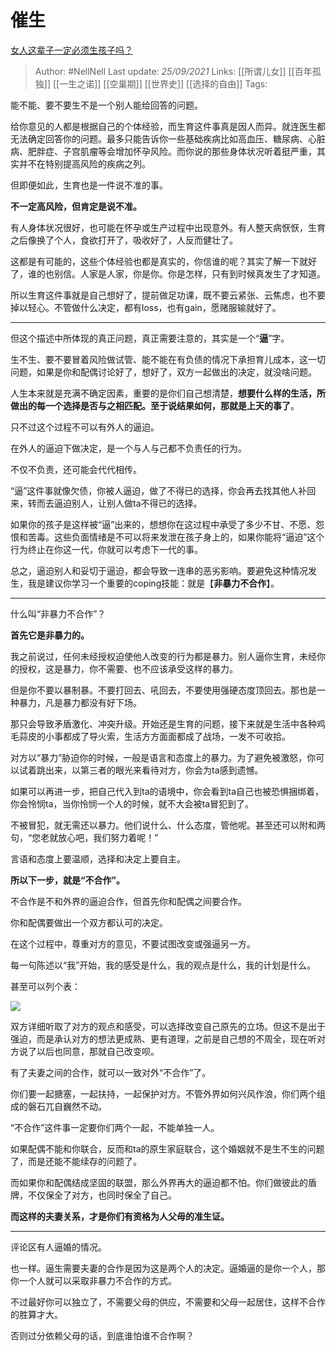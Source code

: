 # 催生
[女人这辈子一定必须生孩子吗？](https://www.zhihu.com/question/286067249/answer/2130274653)

> Author: #NellNell 
Last update: *25/09/2021* 
Links: [[所谓儿女]] [[百年孤独]] [[一生之诺]] [[空巢期]] [[世界史]] [[选择的自由]]
Tags:     
  

能不能、要不要生不是一个别人能给回答的问题。

给你意见的人都是根据自己的个体经验，而生育这件事真是因人而异。就连医生都无法确定回答你的问题。最多只能告诉你一些基础疾病比如高血压、糖尿病、心脏病、肥胖症、子宫肌瘤等会增加怀孕风险。而你说的那些身体状况听着挺严重，其实并不在特别提高风险的疾病之列。

但即便如此，生育也是一件说不准的事。

**不一定高风险，但肯定是说不准。**

有人身体状况很好，也可能在怀孕或生产过程中出现意外。有人整天病恹恹，生育之后像换了个人，食欲打开了，吸收好了，人反而健壮了。

这都是有可能的，这些个体经验也都是真实的，你信谁的呢？其实了解一下就好了，谁的也别信。人家是人家，你是你。你是怎样，只有到时候真发生了才知道。

所以生育这件事就是自己想好了，提前做足功课，既不要云紧张、云焦虑，也不要掉以轻心。不管做什么决定，都有loss，也有gain，愿赌服输就好了。

---

但这个描述中所体现的真正问题，真正需要注意的，其实是一个“**逼**”字。

生不生、要不要冒着风险做试管、能不能在有负债的情况下承担育儿成本，这一切问题，如果是你和配偶讨论好了，想好了，双方一起做出的决定，就没啥问题。

人生本来就是充满不确定因素，重要的是你们自己想清楚，**想要什么样的生活，所做出的每一个选择是否与之相匹配。至于说结果如何，那就是上天的事了**。

只不过这个过程不可以有外人的逼迫。

在外人的逼迫下做决定，是一个与人与己都不负责任的行为。

不仅不负责，还可能会代代相传。

“逼”这件事就像欠债，你被人逼迫，做了不得已的选择，你会再去找其他人补回来，转而去逼迫别人，让别人做ta不得已的选择。

如果你的孩子是这样被“逼”出来的，想想你在这过程中承受了多少不甘、不愿、怨恨和苦毒。这些负面情绪是不可以将来发泄在孩子身上的，如果你能将“逼迫”这个行为终止在你这一代，你就可以考虑下一代的事。

总之，逼迫别人和妥切于逼迫，都会导致一连串的恶劣影响。要避免这种情况发生，我是建议你学习一个重要的coping技能：就是【**非暴力不合作**】。

---

什么叫“非暴力不合作”？

**首先它是非暴力的。**

我之前说过，任何未经授权迫使他人改变的行为都是暴力。别人逼你生育，未经你的授权，这是暴力，你不需要、也不应该承受这样的暴力。

但是你不要以暴制暴。不要打回去、吼回去，不要使用强硬态度顶回去。那也是一种暴力，凡是暴力都没有好下场。

那只会导致矛盾激化、冲突升级。开始还是生育的问题，接下来就是生活中各种鸡毛蒜皮的小事都成了导火索，生活方方面面都成了战场，一发不可收拾。

对方以“暴力”胁迫你的时候，一般是语言和态度上的暴力。为了避免被激怒，你可以试着跳出来，以第三者的眼光来看待对方，你会为ta感到遗憾。

如果可以再进一步，把自己代入到ta的语境中，你会看到ta自己也被恐惧捆绑着，你会怜悯ta，当你怜悯一个人的时候，就不大会被ta冒犯到了。

不被冒犯，就无需还以暴力。他们说什么、什么态度，管他呢。甚至还可以附和两句，“您老就放心吧，我们努力着呢！”

言语和态度上要温顺，选择和决定上要自主。

**所以下一步，就是“不合作”。**

不合作是不和外界的逼迫合作，但首先你和配偶之间要合作。

你和配偶要做出一个双方都认可的决定。

在这个过程中，尊重对方的意见，不要试图改变或强逼另一方。

每一句陈述以“我”开始，我的感受是什么，我的观点是什么，我的计划是什么。

甚至可以列个表：

![](https://pic1.zhimg.com/50/v2-125b866d272e6baeeee14cf4b3bfbce8_720w.jpg?source=1940ef5c)

  

双方详细听取了对方的观点和感受，可以选择改变自己原先的立场。但这不是出于强迫，而是承认对方的想法更成熟、更有道理，之前是自己想的不周全，现在听对方说了以后也同意，那就自己改变呗。

有了夫妻之间的合作，就可以一致对外“不合作”了。

你们要一起搪塞，一起扶持，一起保护对方。不管外界如何兴风作浪，你们两个组成的磐石兀自巍然不动。

“不合作”这件事一定要你们两个一起，不能单独一人。

如果配偶不能和你联合，反而和ta的原生家庭联合，这个婚姻就不是生不生的问题了，而是还能不能续存的问题了。

而如果你和配偶结成坚固的联盟，那么外界再大的逼迫都不怕。你们做彼此的盾牌，不仅保全了对方，也同时保全了自己。

**而这样的夫妻关系，才是你们有资格为人父母的准生证。**

---

评论区有人逼婚的情况。

也一样。逼生需要夫妻的合作是因为这是两个人的决定。逼婚逼的是你一个人，那你一个人就可以采取非暴力不合作的方式。

不过最好你可以独立了，不需要父母的供应，不需要和父母一起居住，这样不合作的胜算才大。

否则过分依赖父母的话，到底谁怕谁不合作啊？